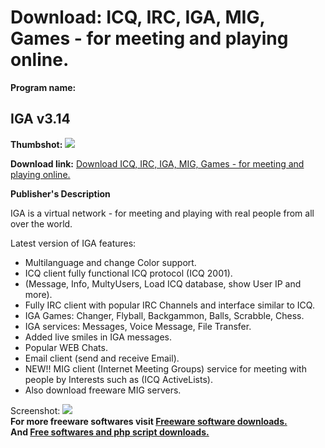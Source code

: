 # Download: ICQ, IRC, IGA, MIG, Games - for meeting and playing online.

**Program name:**

## IGA v3.14

  
**Thumbshot:** ![](http://www.freewarefiles.com/screenshot/iga_md.gif)   
  
**Download link:** [Download ICQ, IRC, IGA, MIG, Games - for meeting and playing online.](http://freesoftwares.boysofts.com/IGA-V_program_2281.html)  
  


**Publisher's Description**  
  


IGA is a virtual network - for meeting and playing with real people from all over the world. 

Latest version of IGA features:

  * Multilanguage and change Color support. 
  * ICQ client fully functional ICQ protocol (ICQ 2001). 
  * (Message, Info, MultyUsers, Load ICQ database, show User IP and more). 
  * Fully IRC client with popular IRC Channels and interface similar to ICQ. 
  * IGA Games: Changer, Flyball, Backgammon, Balls, Scrabble, Chess. 
  * IGA services: Messages, Voice Message, File Transfer. 
  * Added live smiles in IGA messages. 
  * Popular WEB Chats. 
  * Email client (send and receive Email). 
  * NEW!! MIG client (Internet Meeting Groups) service for meeting with people by Interests such as (ICQ ActiveLists). 
  * Also download freeware MIG servers. 

  
  
Screenshot: ![](http://www.freewarefiles.com/screenshot/iga.gif)   
**For more freeware softwares visit [Freeware software downloads.](http://freesoftwares.boysofts.com/)**   
**And [Free softwares and php script downloads.](http://www.boysofts.com/)**
